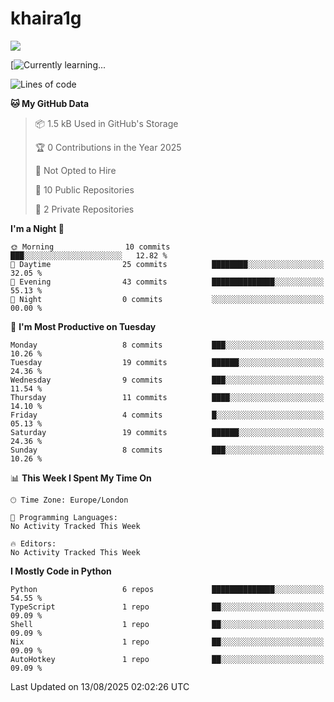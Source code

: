 # khaira1g

![](https://komarev.com/ghpvc/?username=khaira1g)

[![Currently learning...](https://github-readme-tech-stack.vercel.app/api/cards?title=Currently+learning...&lineCount=1&line1=python%2Cpython%2Cfff100%3Bhtml5%2Chtml5%2Cff5800%3Bcss%2Ccss%2C00e0ff%3Bjavascript%2Cjavascript%2Cfff100%3B)

<!--START_SECTION:waka-->
![Lines of code](https://img.shields.io/badge/From%20Hello%20World%20I%27ve%20Written-13.5%20thousand%20lines%20of%20code-blue)

**🐱 My GitHub Data** 

> 📦 1.5 kB Used in GitHub's Storage 
 > 
> 🏆 0 Contributions in the Year 2025
 > 
> 🚫 Not Opted to Hire
 > 
> 📜 10 Public Repositories 
 > 
> 🔑 2 Private Repositories 
 > 
**I'm a Night 🦉** 

```text
🌞 Morning                10 commits          ███░░░░░░░░░░░░░░░░░░░░░░   12.82 % 
🌆 Daytime                25 commits          ████████░░░░░░░░░░░░░░░░░   32.05 % 
🌃 Evening                43 commits          ██████████████░░░░░░░░░░░   55.13 % 
🌙 Night                  0 commits           ░░░░░░░░░░░░░░░░░░░░░░░░░   00.00 % 
```
📅 **I'm Most Productive on Tuesday** 

```text
Monday                   8 commits           ███░░░░░░░░░░░░░░░░░░░░░░   10.26 % 
Tuesday                  19 commits          ██████░░░░░░░░░░░░░░░░░░░   24.36 % 
Wednesday                9 commits           ███░░░░░░░░░░░░░░░░░░░░░░   11.54 % 
Thursday                 11 commits          ████░░░░░░░░░░░░░░░░░░░░░   14.10 % 
Friday                   4 commits           █░░░░░░░░░░░░░░░░░░░░░░░░   05.13 % 
Saturday                 19 commits          ██████░░░░░░░░░░░░░░░░░░░   24.36 % 
Sunday                   8 commits           ███░░░░░░░░░░░░░░░░░░░░░░   10.26 % 
```


📊 **This Week I Spent My Time On** 

```text
🕑︎ Time Zone: Europe/London

💬 Programming Languages: 
No Activity Tracked This Week

🔥 Editors: 
No Activity Tracked This Week
```

**I Mostly Code in Python** 

```text
Python                   6 repos             ██████████████░░░░░░░░░░░   54.55 % 
TypeScript               1 repo              ██░░░░░░░░░░░░░░░░░░░░░░░   09.09 % 
Shell                    1 repo              ██░░░░░░░░░░░░░░░░░░░░░░░   09.09 % 
Nix                      1 repo              ██░░░░░░░░░░░░░░░░░░░░░░░   09.09 % 
AutoHotkey               1 repo              ██░░░░░░░░░░░░░░░░░░░░░░░   09.09 % 
```




 Last Updated on 13/08/2025 02:02:26 UTC
<!--END_SECTION:waka-->
